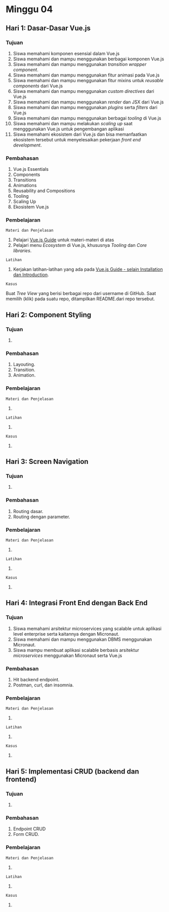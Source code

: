 # Minggu 04

## Hari 1: Dasar-Dasar Vue.js

### Tujuan

1. Siswa memahami komponen esensial dalam Vue.js
2. Siswa memahami dan mampu menggunakan berbagai komponen Vue.js
3. Siswa memahami dan mampu menggunakan *transition wrapper component*.
4. Siswa memahami dan mampu menggunakan fitur animasi pada Vue.js
5. Siswa memahami dan mampu menggunakan fitur mixins untuk *reusable components* dari Vue.js
6. Siswa memahami dan mampu menggunakan *custom directives* dari Vue.js
7. Siswa memahami dan mampu menggunakan *render* dan JSX dari Vue.js
8. Siswa memahami dan mampu menggunakan *plugins* serta *filters* dari Vue.js
9. Siswa memahami dan mampu menggunakan berbagai *tooling* di Vue.js
10. Siswa memahami dan mampu melakukan *scaling up* saat mengggunakan Vue.js untuk pengembangan
    aplikasi
11. Siswa memahami ekosistem dari Vue.js dan bisa memanfaatkan ekosistem tersebut untuk
    menyelesaikan pekerjaan *front end development*.

### Pembahasan

1. Vue.js Essentials
2. Components
3. Transitions
4. Animations
5. Reusability and Compositions
6. Tooling
7. Scaling Up
8. Ekosistem Vue.js

### Pembelajaran

```
Materi dan Penjelasan
```

1. Pelajari [Vue.js Guide](https://vuejs.org/v2/guide/) untuk materi-materi di atas
2. Pelajari menu *Ecosystem* di Vue.js, khususnya *Tooling* dan *Core libraries*.


```
Latihan
```

1. Kerjakan latihan-latihan yang ada pada [Vue.js Guide - selain Installation dan Introduction](https://vuejs.org/v2/guide/).


```
Kasus
```

Buat *Tree View* yang berisi berbagai repo dari username di GitHub. Saat memilih (klik) pada suatu repo,
ditampilkan README.dari repo tersebut.

## Hari 2: Component Styling

### Tujuan

1. 

### Pembahasan

1. Layouting.
2. Transition.
3. Animation.

### Pembelajaran

```
Materi dan Penjelasan
```

1. 


```
Latihan
```

1. 


```
Kasus
```

1. 

## Hari 3: Screen Navigation

### Tujuan

1. 

### Pembahasan

1. Routing dasar.
2. Routing dengan parameter.

### Pembelajaran

```
Materi dan Penjelasan
```

1. 


```
Latihan
```

1. 


```
Kasus
```

1. 

## Hari 4: Integrasi Front End dengan Back End

### Tujuan


1. Siswa memahami arsitektur microservices yang scalable untuk aplikasi level enterprise serta kaitannya dengan Micronaut.
2. Siswa memahami dan mampu menggunakan DBMS menggunakan Micronaut.
3. Siswa mampu membuat aplikasi scalable berbasis arsitektur *microservices* menggunakan Micronaut serta Vue.js

### Pembahasan

1. Hit backend endpoint.
4. Postman, curl, dan insomnia.

### Pembelajaran

```
Materi dan Penjelasan
```

1. 


```
Latihan
```

1. 


```
Kasus
```

1. 

## Hari 5: Implementasi CRUD (backend dan frontend)

### Tujuan


1. 

### Pembahasan

1. Endpoint CRUD
2. Form CRUD.

### Pembelajaran

```
Materi dan Penjelasan
```

1. 


```
Latihan
```

1. 


```
Kasus
```

1. 

